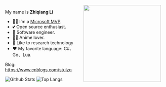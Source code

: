 <img align="right" width="250px" src="https://mvp.microsoft.com/Content/Images/mvp-banner.png" />


My name is **Zhiqiang Li**

- 👨‍💻 I’m a [Microsoft MVP](https://mvp.microsoft.com/en-us/PublicProfile/5003133).
- 💕 Open source enthusiast.
- 👔 Software engineer.
- 🧚‍♂️ Anime lover.
- 🌱 Like to research technology
- ❤ My favorite language: C#、Go、Lua.

Blog: https://www.cnblogs.com/stulzq

![Github Stats](https://github-readme-stats.vercel.app/api?username=stulzq&show_icons=true&theme=cobalt)
![Top Langs](https://github-readme-stats.vercel.app/api/top-langs/?username=stulzq&theme=cobalt&layout=compact)

